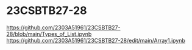 # 23CSBTB27-28
https://github.com/2303A51961/23CSBTB27-28/blob/main/Types_of_List.ipynb
https://github.com/2303A51961/23CSBTB27-28/edit/main/Array1.ipynb
